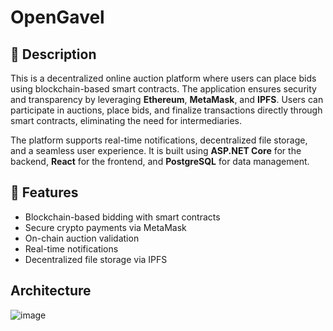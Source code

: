 # OpenGavel
## 📌 Description
This is a decentralized online auction platform where users can place bids using blockchain-based smart contracts. The application ensures security and transparency by leveraging **Ethereum**, **MetaMask**, and **IPFS**. Users can participate in auctions, place bids, and finalize transactions directly through smart contracts, eliminating the need for intermediaries.

The platform supports real-time notifications, decentralized file storage, and a seamless user experience. It is built using **ASP.NET Core** for the backend, **React** for the frontend, and **PostgreSQL** for data management.

## 🔧 Features
- Blockchain-based bidding with smart contracts
- Secure crypto payments via MetaMask
- On-chain auction validation
- Real-time notifications
- Decentralized file storage via IPFS

## Architecture
![image](https://github.com/user-attachments/assets/4ddb4ef7-a9d7-4c4d-b54d-5653c5af7b48)
